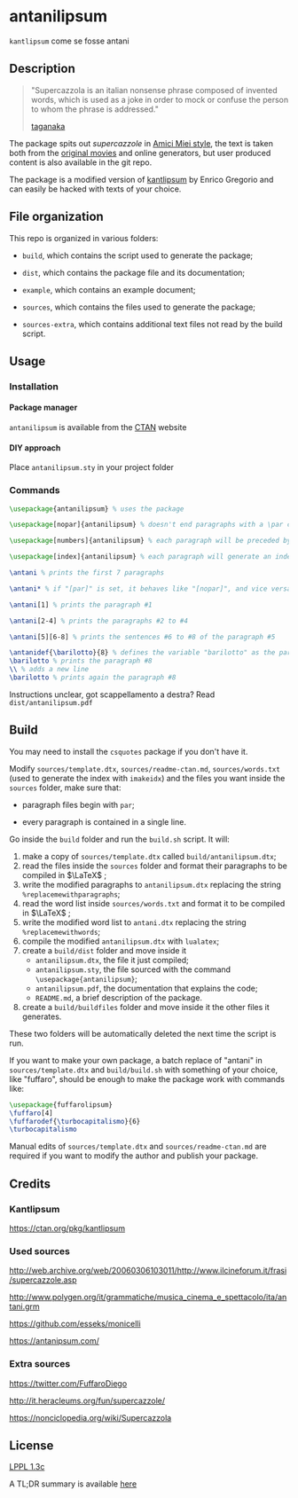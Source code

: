 # antanilipsum

`kantlipsum` come se fosse antani

## Description

> "Supercazzola is an italian nonsense phrase composed of invented words, which is used as a joke in order to mock or confuse the person to whom the phrase is addressed."
>
> [taganaka](https://github.com/esseks/monicelli/pull/21/commits/223bb47d39298dd5b22423d882a190c6679c9c93)

The package spits out _supercazzole_ in [Amici Miei style](https://www.youtube.com/watch?v=_9MTJw5ctVE), the text is taken both from the [original movies](https://en.wikipedia.org/wiki/My_Friends_(film)) and online generators, but user produced content is also available in the git repo.  

The package is a modified version of [kantlipsum](https://www.ctan.org/pkg/kantlipsum) by Enrico Gregorio and can easily be hacked with texts of your choice.



## File organization

This repo is organized in various folders:

- `build`, which contains the script used to generate the package;

- `dist`, which contains the package file and its documentation;

- `example`, which contains an example document;

- `sources`, which contains the files used to generate the package;

- `sources-extra`, which contains additional text files not read by the build script.

	

## Usage

### Installation

#### Package manager

`antanilipsum` is available from the [CTAN](https://www.ctan.org/pkg/antanilipsum) website

#### DIY approach

Place `antanilipsum.sty` in your project folder

### Commands

```latex
\usepackage{antanilipsum} % uses the package

\usepackage[nopar]{antanilipsum} % doesn't end paragraphs with a \par command, as "[par]" is the default option

\usepackage[numbers]{antanilipsum} % each paragraph will be preceded by its number

\usepackage[index]{antanilipsum} % each paragraph will generate an index entry that will appear with packages like "imakeidx" with the command \makeindex and \printindex

\antani % prints the first 7 paragraphs

\antani* % if "[par]" is set, it behaves like "[nopar]", and vice versa

\antani[1] % prints the paragraph #1

\antani[2-4] % prints the paragraphs #2 to #4

\antani[5][6-8] % prints the sentences #6 to #8 of the paragraph #5

\antanidef{\barilotto}{8} % defines the variable "barilotto" as the paragraph #8
\barilotto % prints the paragraph #8
\\ % adds a new line
\barilotto % prints again the paragraph #8
```

Instructions unclear, got scappellamento a destra? Read `dist/antanilipsum.pdf`



## Build

You may need to install the `csquotes` package if you don't have it. 

Modify `sources/template.dtx`, `sources/readme-ctan.md`, `sources/words.txt` (used to generate the index with `imakeidx`) and the files you want inside the `sources` folder, make sure that:

- paragraph files begin with `par`;

- every paragraph is contained in a single line.

Go inside the `build` folder and run the `build.sh` script. It will:

1. make a copy of `sources/template.dtx` called `build/antanilipsum.dtx`;
1. read the files inside the `sources` folder and format their paragraphs to be compiled in $\LaTeX$ ;
1. write the modified paragraphs to `antanilipsum.dtx` replacing the string `%replacemewithparagraphs`;
1. read the word list inside `sources/words.txt` and format it to be compiled in $\LaTeX$ ;
1. write the modified word list to `antani.dtx` replacing the string `%replacemewithwords`;
1. compile the modified `antanilipsum.dtx` with `lualatex`;
1. create a `build/dist` folder and move inside it
	- `antanilipsum.dtx`, the file it just compiled;
	- `antanilipsum.sty`, the file sourced with the command `\usepackage{antanilipsum}`;
	- `antanilipsum.pdf`, the documentation that explains the code;
	- `README.md`, a brief description of the package.
1. create a `build/buildfiles` folder and move inside it the other files it generates.

These two folders will be automatically deleted the next time the script is run.  

If you want to make your own package, a batch replace of "antani" in `sources/template.dtx` and `build/build.sh` with something of your choice, like "fuffaro", should be enough to make the package work with commands like:

```latex
\usepackage{fuffarolipsum}
\fuffaro[4]
\fuffarodef{\turbocapitalismo}{6}
\turbocapitalismo
```

Manual edits of `sources/template.dtx` and ``sources/readme-ctan.md`` are required if you want to modify the author and publish your package.



## Credits

### Kantlipsum

https://ctan.org/pkg/kantlipsum

### Used sources

http://web.archive.org/web/20060306103011/http://www.ilcineforum.it/frasi/supercazzole.asp

http://www.polygen.org/it/grammatiche/musica_cinema_e_spettacolo/ita/antani.grm

https://github.com/esseks/monicelli

https://antanipsum.com/

### Extra sources

https://twitter.com/FuffaroDiego

http://it.heracleums.org/fun/supercazzole/

https://nonciclopedia.org/wiki/Supercazzola



## License

[LPPL 1.3c](https://www.latex-project.org/lppl/)

A TL;DR summary is available [here](https://tldrlegal.com/license/latex-project-public-license-v1.3c-(lppl-1.3c))
